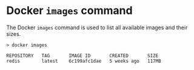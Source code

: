 # Docker ```images``` command

The Docker ```images``` command is used to list all available images and their sizes.

    > docker images

    REPOSITORY   TAG       IMAGE ID       CREATED       SIZE
    redis        latest    6c199afc1dae   5 weeks ago   117MB